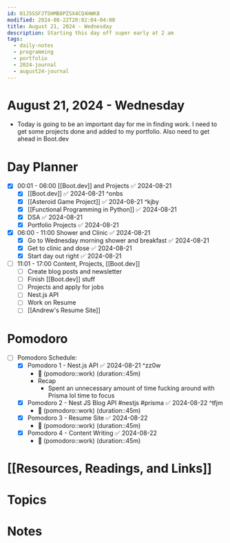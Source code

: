 ```yaml
---
id: 01J5SSFJT5HMB8PZSX4CQ4HWK8
modified: 2024-08-22T20:02:04-04:00
title: August 21, 2024 - Wednesday
description: Starting this day off super early at 2 am
tags:
  - daily-notes
  - programming
  - portfolio
  - 2024-journal
  - august24-journal
---
```

# August 21, 2024 - Wednesday
- Today is going to be an important day for me in finding work. I need to get some projects done and added to my portfolio. Also need to get ahead in Boot.dev

# Day Planner
- [x] 00:01 - 06:00 [[Boot.dev]] and Projects ✅ 2024-08-21
	- [x] [[Boot.dev]] ✅ 2024-08-21 ^onbs
	- [x] [[Asteroid Game Project]] ✅ 2024-08-21 ^kjby
	- [x] [[Functional Programming in Python]] ✅ 2024-08-21
	- [x] DSA ✅ 2024-08-21
	- [x] Portfolio Projects ✅ 2024-08-21
- [x] 06:00 - 11:00 Shower and Clinic ✅ 2024-08-21
	- [x] Go to Wednesday morning shower and breakfast ✅ 2024-08-21
	- [x] Get to clinic and dose ✅ 2024-08-21
	- [x] Start day out right ✅ 2024-08-21
- [ ] 11:01 - 17:00 Content, Projects, [[Boot.dev]]
	- [ ] Create blog posts and newsletter
	- [ ] Finish [[Boot.dev]] stuff
	- [ ] Projects and apply for jobs
	- [ ] Nest.js API
	- [ ] Work on Resume
	- [ ] [[Andrew's Resume Site]]

# Pomodoro 
- [ ] Pomodoro Schedule:
	- [x] Pomodoro 1 - Nest.js API ✅ 2024-08-21 ^zz0w
		- 🍅 (pomodoro::work) (duration::45m) 
		- Recap
			- Spent an unnecessary amount of time fucking around with Prisma lol time to focus 
	- [x] Pomodoro 2 - Nest JS Blog API #nestjs #prisma ✅ 2024-08-22 ^tfjm
		- 🍅 (pomodoro::work) (duration::45m) 
	- [x] Pomodoro 3 - Resume Site ✅ 2024-08-22
		- 🍅 (pomodoro::work) (duration::45m)
	- [x] Pomodoro 4 - Content Writing ✅ 2024-08-22
		- 🍅 (pomodoro::work) (duration::45m)


# [[Resources, Readings, and Links]]

# Topics

# Notes

